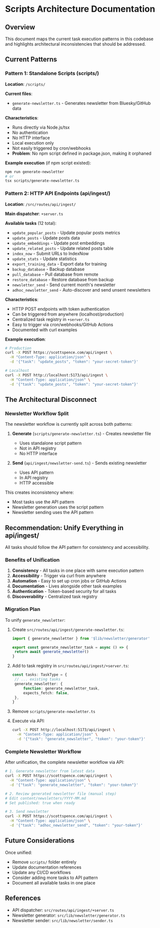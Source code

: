 # Scripts Architecture Documentation

## Overview

This document maps the current task execution patterns in this
codebase and highlights architectural inconsistencies that should be
addressed.

## Current Patterns

### Pattern 1: Standalone Scripts (scripts/)

**Location**: `/scripts/`

**Current files**:

- `generate-newsletter.ts` - Generates newsletter from Bluesky/GitHub
  data

**Characteristics**:

- Runs directly via Node.js/tsx
- No authentication
- No HTTP interface
- Local execution only
- Not easily triggered by cron/webhooks
- **Problem**: No npm script defined in package.json, making it
  orphaned

**Example execution** (if npm script existed):

```bash
npm run generate-newsletter
# or
tsx scripts/generate-newsletter.ts
```

### Pattern 2: HTTP API Endpoints (api/ingest/)

**Location**: `/src/routes/api/ingest/`

**Main dispatcher**: `+server.ts`

**Available tasks** (12 total):

- `update_popular_posts` - Update popular posts metrics
- `update_posts` - Update posts data
- `update_embeddings` - Update post embeddings
- `update_related_posts` - Update related posts table
- `index_now` - Submit URLs to IndexNow
- `update_stats` - Update statistics
- `export_training_data` - Export data for training
- `backup_database` - Backup database
- `pull_database` - Pull database from remote
- `restore_database` - Restore database from backup
- `newsletter_send` - Send current month's newsletter
- `adhoc_newsletter_send` - Auto-discover and send unsent newsletters

**Characteristics**:

- HTTP POST endpoints with token authentication
- Can be triggered from anywhere (localhost/production)
- Centralized task registry in `+server.ts`
- Easy to trigger via cron/webhooks/GitHub Actions
- Documented with curl examples

**Example execution**:

```bash
# Production
curl -X POST https://scottspence.com/api/ingest \
  -H "Content-Type: application/json" \
  -d '{"task": "update_posts", "token": "your-secret-token"}'

# Localhost
curl -X POST http://localhost:5173/api/ingest \
  -H "Content-Type: application/json" \
  -d '{"task": "update_posts", "token": "your-secret-token"}'
```

## The Architectural Disconnect

### Newsletter Workflow Split

The newsletter workflow is currently split across both patterns:

1. **Generate** (`scripts/generate-newsletter.ts`) - Creates
   newsletter file
   - Uses standalone script pattern
   - Not in API registry
   - No HTTP interface

2. **Send** (`api/ingest/newsletter-send.ts`) - Sends existing
   newsletter
   - Uses API pattern
   - In API registry
   - HTTP accessible

This creates inconsistency where:

- Most tasks use the API pattern
- Newsletter generation uses the script pattern
- Newsletter sending uses the API pattern

## Recommendation: Unify Everything in api/ingest/

All tasks should follow the API pattern for consistency and
accessibility.

### Benefits of Unification

1. **Consistency** - All tasks in one place with same execution
   pattern
2. **Accessibility** - Trigger via curl from anywhere
3. **Automation** - Easy to set up cron jobs or GitHub Actions
4. **Documentation** - Lives alongside other task examples
5. **Authentication** - Token-based security for all tasks
6. **Discoverability** - Centralized task registry

### Migration Plan

To unify `generate_newsletter`:

1. Create `src/routes/api/ingest/generate-newsletter.ts`:

   ```typescript
   import { generate_newsletter } from '$lib/newsletter/generator'

   export const generate_newsletter_task = async () => {
   	return await generate_newsletter()
   }
   ```

2. Add to task registry in `src/routes/api/ingest/+server.ts`:

   ```typescript
   const tasks: TaskType = {
   	// ... existing tasks
   	generate_newsletter: {
   		function: generate_newsletter_task,
   		expects_fetch: false,
   	},
   }
   ```

3. Remove `scripts/generate-newsletter.ts`

4. Execute via API:
   ```bash
   curl -X POST http://localhost:5173/api/ingest \
     -H "Content-Type: application/json" \
     -d '{"task": "generate_newsletter", "token": "your-token"}'
   ```

### Complete Newsletter Workflow

After unification, the complete newsletter workflow via API:

```bash
# 1. Generate newsletter from latest data
curl -X POST https://scottspence.com/api/ingest \
  -H "Content-Type: application/json" \
  -d '{"task": "generate_newsletter", "token": "your-token"}'

# 2. Review generated newsletter file (manual step)
# Edit content/newsletters/YYYY-MM.md
# Set published: true when ready

# 3. Send newsletter
curl -X POST https://scottspence.com/api/ingest \
  -H "Content-Type: application/json" \
  -d '{"task": "adhoc_newsletter_send", "token": "your-token"}'
```

## Future Considerations

Once unified:

- Remove `scripts/` folder entirely
- Update documentation references
- Update any CI/CD workflows
- Consider adding more tasks to API pattern
- Document all available tasks in one place

## References

- API dispatcher: `src/routes/api/ingest/+server.ts`
- Newsletter generator: `src/lib/newsletter/generator.ts`
- Newsletter sender: `src/lib/newsletter/sender.ts`
